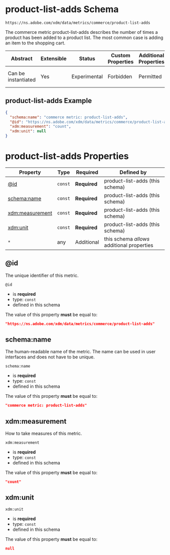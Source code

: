 
# product-list-adds Schema

```
https://ns.adobe.com/xdm/data/metrics/commerce/product-list-adds
```

The commerce metric product-list-adds describes the number of times a product has been added to a product list. The most common case is adding an item to the shopping cart.

| Abstract | Extensible | Status | Custom Properties | Additional Properties | Defined In |
|----------|------------|--------|-------------------|-----------------------|------------|
| Can be instantiated | Yes | Experimental | Forbidden | Permitted | [data/product-list-adds.schema.json](data/product-list-adds.schema.json) |

## product-list-adds Example
```json
{
  "schema:name": "commerce metric: product-list-adds",
  "@id": "https://ns.adobe.com/xdm/data/metrics/commerce/product-list-adds",
  "xdm:measurement": "count",
  "xdm:unit": null
}
```

# product-list-adds Properties

| Property | Type | Required | Defined by |
|----------|------|----------|------------|
| [@id](#@id) | `const` | **Required** | product-list-adds (this schema) |
| [schema:name](#schemaname) | `const` | **Required** | product-list-adds (this schema) |
| [xdm:measurement](#xdmmeasurement) | `const` | **Required** | product-list-adds (this schema) |
| [xdm:unit](#xdmunit) | `const` | **Required** | product-list-adds (this schema) |
| `*` | any | Additional | this schema *allows* additional properties |

## @id

The unique identifier of this metric.

`@id`
* is **required**
* type: `const`
* defined in this schema

The value of this property **must** be equal to:

```json
"https://ns.adobe.com/xdm/data/metrics/commerce/product-list-adds"
```





## schema:name

The human-readable name of the metric. The name can be used in user interfaces and does not have to be unique.

`schema:name`
* is **required**
* type: `const`
* defined in this schema

The value of this property **must** be equal to:

```json
"commerce metric: product-list-adds"
```





## xdm:measurement

How to take measures of this metric.

`xdm:measurement`
* is **required**
* type: `const`
* defined in this schema

The value of this property **must** be equal to:

```json
"count"
```





## xdm:unit


`xdm:unit`
* is **required**
* type: `const`
* defined in this schema

The value of this property **must** be equal to:

```json
null
```




